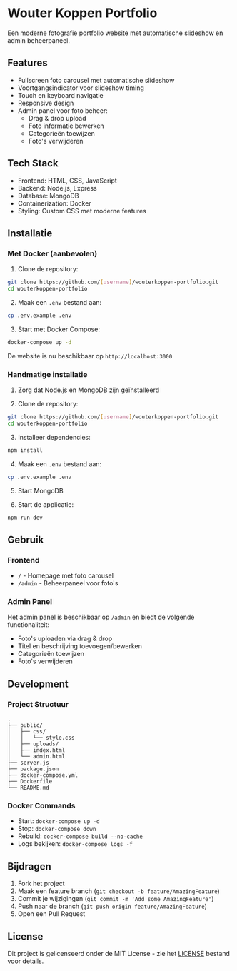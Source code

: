 # Wouter Koppen Portfolio

Een moderne fotografie portfolio website met automatische slideshow en admin beheerpaneel.

## Features

- Fullscreen foto carousel met automatische slideshow
- Voortgangsindicator voor slideshow timing
- Touch en keyboard navigatie
- Responsive design
- Admin panel voor foto beheer:
  - Drag & drop upload
  - Foto informatie bewerken
  - Categorieën toewijzen
  - Foto's verwijderen

## Tech Stack

- Frontend: HTML, CSS, JavaScript
- Backend: Node.js, Express
- Database: MongoDB
- Containerization: Docker
- Styling: Custom CSS met moderne features

## Installatie

### Met Docker (aanbevolen)

1. Clone de repository:
```bash
git clone https://github.com/[username]/wouterkoppen-portfolio.git
cd wouterkoppen-portfolio
```

2. Maak een `.env` bestand aan:
```bash
cp .env.example .env
```

3. Start met Docker Compose:
```bash
docker-compose up -d
```

De website is nu beschikbaar op `http://localhost:3000`

### Handmatige installatie

1. Zorg dat Node.js en MongoDB zijn geïnstalleerd

2. Clone de repository:
```bash
git clone https://github.com/[username]/wouterkoppen-portfolio.git
cd wouterkoppen-portfolio
```

3. Installeer dependencies:
```bash
npm install
```

4. Maak een `.env` bestand aan:
```bash
cp .env.example .env
```

5. Start MongoDB

6. Start de applicatie:
```bash
npm run dev
```

## Gebruik

### Frontend

- `/` - Homepage met foto carousel
- `/admin` - Beheerpaneel voor foto's

### Admin Panel

Het admin panel is beschikbaar op `/admin` en biedt de volgende functionaliteit:
- Foto's uploaden via drag & drop
- Titel en beschrijving toevoegen/bewerken
- Categorieën toewijzen
- Foto's verwijderen

## Development

### Project Structuur

```
.
├── public/
│   ├── css/
│   │   └── style.css
│   ├── uploads/
│   ├── index.html
│   └── admin.html
├── server.js
├── package.json
├── docker-compose.yml
├── Dockerfile
└── README.md
```

### Docker Commands

- Start: `docker-compose up -d`
- Stop: `docker-compose down`
- Rebuild: `docker-compose build --no-cache`
- Logs bekijken: `docker-compose logs -f`

## Bijdragen

1. Fork het project
2. Maak een feature branch (`git checkout -b feature/AmazingFeature`)
3. Commit je wijzigingen (`git commit -m 'Add some AmazingFeature'`)
4. Push naar de branch (`git push origin feature/AmazingFeature`)
5. Open een Pull Request

## License

Dit project is gelicenseerd onder de MIT License - zie het [LICENSE](LICENSE) bestand voor details.